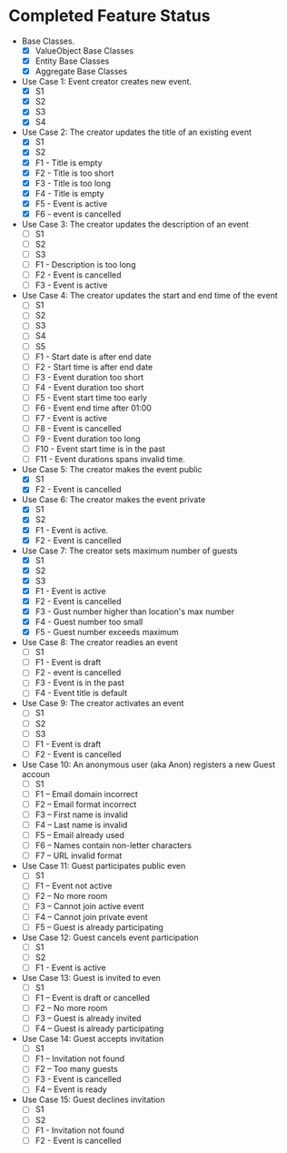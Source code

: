 # Completed Feature Status

- Base Classes.
  - [x] ValueObject Base Classes
  - [x] Entity Base Classes
  - [x] Aggregate Base Classes
        
- Use Case 1: Event creator creates new event.
  - [x] S1
  - [x] S2
  - [x] S3
  - [x] S4
      
- Use Case 2: The creator updates the title of an existing event
  - [x] S1
  - [x] S2
  - [x] F1 - Title is empty
  - [x] F2 - Title is too short
  - [x] F3 - Title is too long
  - [x] F4 - Title is empty
  - [x] F5 - Event is active
  - [x] F6 - event is cancelled
      
- Use Case 3: The creator updates the description of an event
  - [ ] S1
  - [ ] S2
  - [ ] S3
  - [ ] F1 - Description is too long
  - [ ] F2 - Event is cancelled
  - [ ] F3 - Event is active
    
- Use Case 4: The creator updates the start and end time of the event
  - [ ] S1
  - [ ] S2
  - [ ] S3
  - [ ] S4
  - [ ] S5
  - [ ] F1 - Start date is after end date
  - [ ] F2 - Start time is after end date
  - [ ] F3 - Event duration too short
  - [ ] F4 - Event duration too short
  - [ ] F5 - Event start time too early
  - [ ] F6 - Event end time after 01:00
  - [ ] F7 - Event is active
  - [ ] F8 - Event is cancelled
  - [ ] F9 - Event duration too long
  - [ ] F10 - Event start time is in the past
  - [ ] F11 - Event durations spans invalid time.
        
- Use Case 5: The creator makes the event public
  - [x] S1
  - [x] F2 - Event is cancelled
    
- Use Case 6: The creator makes the event private
  - [x] S1
  - [x] S2
  - [x] F1 - Event is active.
  - [x] F2 - Event is cancelled
      
- Use Case 7: The creator sets maximum number of guests
  - [x] S1
  - [x] S2
  - [x] S3
  - [x] F1 - Event is active
  - [x] F2 - Event is cancelled
  - [x] F3 - Gust number higher than location's max number
  - [x] F4 - Guest number too small
  - [x] F5 - Guest number exceeds maximum
      
- Use Case 8: The creator readies an event
  - [ ] S1
  - [ ] F1 - Event is draft
  - [ ] F2 - event is cancelled
  - [ ] F3 - Event is in the past
  - [ ] F4 - Event title is default
  
- Use Case 9: The creator activates an event
  - [ ] S1
  - [ ] S2
  - [ ] S3
  - [ ] F1 - Event is draft
  - [ ] F2 - Event is cancelled
      
- Use Case 10: An anonymous user (aka Anon) registers a new Guest accoun
  - [ ] S1
  - [ ] F1 – Email domain incorrect
  - [ ] F2 – Email format incorrect
  - [ ] F3 – First name is invalid
  - [ ] F4 – Last name is invalid
  - [ ] F5 – Email already used
  - [ ] F6 – Names contain non-letter characters
  - [ ] F7 – URL invalid format
    
- Use Case 11: Guest participates public even
  - [ ] S1
  - [ ] F1 – Event not active
  - [ ] F2 – No more room
  - [ ] F3 – Cannot join active event
  - [ ] F4 – Cannot join private event
  - [ ] F5 – Guest is already participating
    
- Use Case 12: Guest cancels event participation
  - [ ] S1
  - [ ] S2
  - [ ] F1 - Event is active

- Use Case 13: Guest is invited to even
  - [ ] S1
  - [ ] F1 – Event is draft or cancelled
  - [ ] F2 – No more room
  - [ ] F3 – Guest is already invited
  - [ ] F4 – Guest is already participating
  
- Use Case 14: Guest accepts invitation
  - [ ] S1
  - [ ] F1 – Invitation not found
  - [ ] F2 – Too many guests
  - [ ] F3 - Event is cancelled
  - [ ] F4 – Event is ready

- Use Case 15: Guest declines invitation
  - [ ] S1
  - [ ] S2
  - [ ] F1 - Invitation not found
  - [ ] F2 - Event is cancelled
